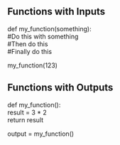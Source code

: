 ## Functions with Inputs
def my_function(something):<br>
  #Do this with something<br>
  #Then do this<br>
  #Finally do this<br>
  
my_function(123)<br>

## Functions with Outputs<br>
def my_function():<br>
  result = 3 * 2<br>
  return result<br>
  
output = my_function()<br>
